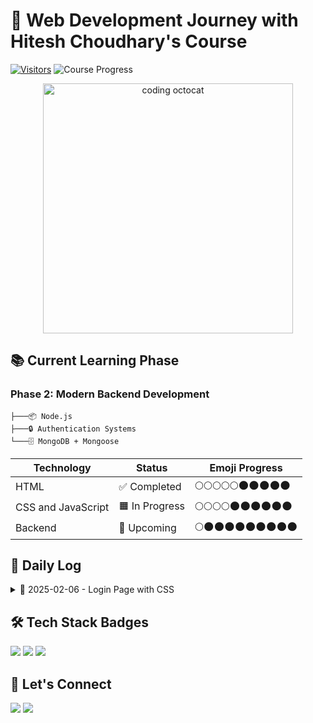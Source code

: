 # 🚀 Web Development Journey with Hitesh Choudhary's Course 

[![Visitors](https://visitor-badge.glitch.me/badge?page_id=azaynul10.ultimate-web-dev-course)](https://github.com/azaynul10)
![Course Progress](https://img.shields.io/badge/Progress-25%25-yellowgreen)

<div align="center">
  <img src="https://media.giphy.com/media/L1R1tvI9svkIWwpVYr/giphy.gif" width="400" alt="coding octocat">
</div>

## 📚 Current Learning Phase
### Phase 2: Modern Backend Development
```
├───📦 Node.js 
├───🔒 Authentication Systems
└───🗄️ MongoDB + Mongoose
```


| Technology       | Status        | Emoji Progress           |
|-------------------|---------------|--------------------------|
| HTML          | ✅ Completed  | 🌕🌕🌕🌕🌕🌑🌑🌑🌑🌑 |
| CSS and JavaScript        | 🟧 In Progress| 🌕🌕🌕🌕🌑🌑🌑🌑🌑🌑 |
| Backend             | 🚧 Upcoming    | 🌕🌑🌑🌑🌑🌑🌑🌑🌑🌑 |


## 📅 Daily Log
<details>
<summary>📌 2025-02-06 - Login Page with CSS</summary>

```
08:00-10:00 🧑💻 Built user authentication endpoints
10:30-12:30 🐛 Debugged CORS policy issues
14:00-16:00 📝 Documented API with Swagger
16:30-18:00 🧪 Wrote 15 unit tests with Jest
```
![Daily Progress](https://media.giphy.com/media/ZVik7pBtu9dNS/giphy.gif)
</details>

## 🛠️ Tech Stack Badges
![](https://img.shields.io/badge/Code-JavaScript-informational?style=flat&logo=javascript&logoColor=white&color=2bbc8a)
![](https://img.shields.io/badge/Code-Node.js-success?style=flat&logo=nodedotjs&logoColor=white)
![](https://img.shields.io/badge/Tools-MongoDB-blue?style=flat&logo=mongodb&logoColor=white)

## 📲 Let's Connect
[<img src="https://img.shields.io/badge/Twitter-1DA1F2?style=for-the-badge&logo=twitter&logoColor=white">](https://twitter.com/azaynul123)
[<img src="https://img.shields.io/badge/LinkedIn-0077B5?style=for-the-badge&logo=linkedin&logoColor=white">](https://linkedin.com/in/zaynul-abedin-miah)
